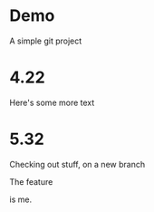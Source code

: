 # Demo
A simple git project

# 4.22
Here's some more text

# 5.32
Checking out stuff, on a new branch

The feature


is me.